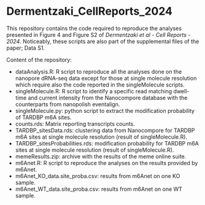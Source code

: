 # Dermentzaki_CellReports_2024
This repository contains the code required to reproduce the analyses presented in Figure 4 and Figure S2 of _Dermentzaki et al - Cell Reports - 2024_.
Noticeably, these scripts are also part of the supplemental files of the paper; Data S1.

Content of the repository:

- dataAnalysis.R: R script to reproduce all the analyses done on the nanopore dRNA-seq data except for those at single molecule resolution which require also the code reported in the singleMolecule scripts.
- singleMolecule.R: R script to identify a specific read matching dwell-time and current intensity from the Nanocompore database with the counterparts from nanopolish eventalign.
- singleMolecule.py: python script to extract the modification probability of TARDBP m6A sites.
- counts.rds: Matrix reporting transcripts counts.
- TARDBP_sitesData.rds: clustering data from Nanocompore for TARDBP m6A sites at single molecule resolution (result of singleMolecule.R).
- TARDBP_sitesProbabilities.rds: modification probability for TARDBP m6A sites at single molecule resolution (result of singleMolecule.R).
- memeResults.zip: archive with the results of the meme online suite.
- m6Anet.R: R script to reproduce the analyses on the results provided by m6Anet.
- m6Anet_KO_data.site_proba.csv: results from m6Anet on one KO sample.
- m6Anet_WT_data.site_proba.csv: results from m6Anet on one WT sample.